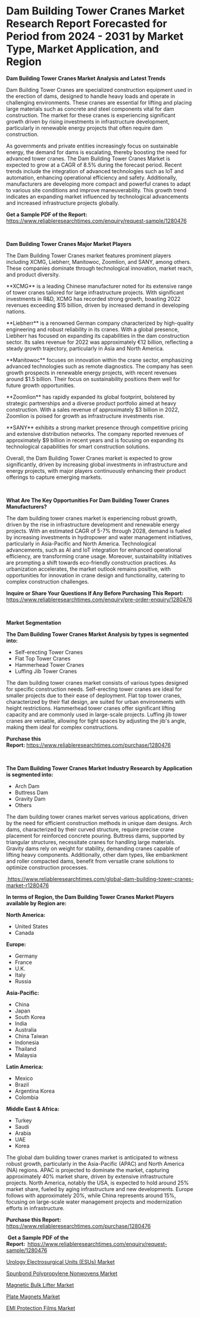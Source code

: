 <p><h1>Dam Building Tower Cranes Market Research Report Forecasted for Period from 2024 -  2031 by Market Type, Market Application, and Region</h1></p><p><strong>Dam Building Tower Cranes Market Analysis and Latest Trends</strong></p>
<p><p>Dam Building Tower Cranes are specialized construction equipment used in the erection of dams, designed to handle heavy loads and operate in challenging environments. These cranes are essential for lifting and placing large materials such as concrete and steel components vital for dam construction. The market for these cranes is experiencing significant growth driven by rising investments in infrastructure development, particularly in renewable energy projects that often require dam construction.</p><p>As governments and private entities increasingly focus on sustainable energy, the demand for dams is escalating, thereby boosting the need for advanced tower cranes. The Dam Building Tower Cranes Market is expected to grow at a CAGR of 8.5% during the forecast period. Recent trends include the integration of advanced technologies such as IoT and automation, enhancing operational efficiency and safety. Additionally, manufacturers are developing more compact and powerful cranes to adapt to various site conditions and improve maneuverability. This growth trend indicates an expanding market influenced by technological advancements and increased infrastructure projects globally.</p></p>
<p><strong>Get a Sample PDF of the Report:&nbsp;</strong> <a href="https://www.reliableresearchtimes.com/enquiry/request-sample/1280476?utm_campaign=1355&utm_medium=2&utm_source=Github&utm_content=ia&utm_term=30092024&utm_id=dam-building-tower-cranes">https://www.reliableresearchtimes.com/enquiry/request-sample/1280476</a></p>
<p>&nbsp;</p>
<p><strong>Dam Building Tower Cranes Major Market Players</strong></p>
<p><p>The Dam Building Tower Cranes market features prominent players including XCMG, Liebherr, Manitowoc, Zoomlion, and SANY, among others. These companies dominate through technological innovation, market reach, and product diversity.</p><p>**XCMG** is a leading Chinese manufacturer noted for its extensive range of tower cranes tailored for large infrastructure projects. With significant investments in R&D, XCMG has recorded strong growth, boasting 2022 revenues exceeding $15 billion, driven by increased demand in developing nations.</p><p>**Liebherr** is a renowned German company characterized by high-quality engineering and robust reliability in its cranes. With a global presence, Liebherr has focused on expanding its capabilities in the dam construction sector. Its sales revenue for 2022 was approximately €12 billion, reflecting a steady growth trajectory, particularly in Asia and North America.</p><p>**Manitowoc** focuses on innovation within the crane sector, emphasizing advanced technologies such as remote diagnostics. The company has seen growth prospects in renewable energy projects, with recent revenues around $1.5 billion. Their focus on sustainability positions them well for future growth opportunities.</p><p>**Zoomlion** has rapidly expanded its global footprint, bolstered by strategic partnerships and a diverse product portfolio aimed at heavy construction. With a sales revenue of approximately $3 billion in 2022, Zoomlion is poised for growth as infrastructure investments rise.</p><p>**SANY** exhibits a strong market presence through competitive pricing and extensive distribution networks. The company reported revenues of approximately $9 billion in recent years and is focusing on expanding its technological capabilities for smart construction solutions.</p><p>Overall, the Dam Building Tower Cranes market is expected to grow significantly, driven by increasing global investments in infrastructure and energy projects, with major players continuously enhancing their product offerings to capture emerging markets.</p></p>
<p>&nbsp;</p>
<p><strong>What Are The Key Opportunities For Dam Building Tower Cranes Manufacturers?</strong></p>
<p><p>The dam building tower cranes market is experiencing robust growth, driven by the rise in infrastructure development and renewable energy projects. With an estimated CAGR of 5-7% through 2028, demand is fueled by increasing investments in hydropower and water management initiatives, particularly in Asia-Pacific and North America. Technological advancements, such as AI and IoT integration for enhanced operational efficiency, are transforming crane usage. Moreover, sustainability initiatives are prompting a shift towards eco-friendly construction practices. As urbanization accelerates, the market outlook remains positive, with opportunities for innovation in crane design and functionality, catering to complex construction challenges.</p></p>
<p><strong>Inquire or Share Your Questions If Any Before Purchasing This Report:</strong> <a href="https://www.reliableresearchtimes.com/enquiry/pre-order-enquiry/1280476?utm_campaign=1355&utm_medium=2&utm_source=Github&utm_content=ia&utm_term=30092024&utm_id=dam-building-tower-cranes">https://www.reliableresearchtimes.com/enquiry/pre-order-enquiry/1280476</a></p>
<p>&nbsp;</p>
<p><strong>Market Segmentation</strong></p>
<p><strong>The Dam Building Tower Cranes Market Analysis by types is segmented into:</strong></p>
<p><ul><li>Self-erecting Tower Cranes</li><li>Flat Top Tower Cranes</li><li>Hammerhead Tower Cranes</li><li>Luffing Jib Tower Cranes</li></ul></p>
<p><p>The dam building tower cranes market consists of various types designed for specific construction needs. Self-erecting tower cranes are ideal for smaller projects due to their ease of deployment. Flat top tower cranes, characterized by their flat design, are suited for urban environments with height restrictions. Hammerhead tower cranes offer significant lifting capacity and are commonly used in large-scale projects. Luffing jib tower cranes are versatile, allowing for tight spaces by adjusting the jib's angle, making them ideal for complex constructions.</p></p>
<p><strong>Purchase this Report:&nbsp;</strong><a href="https://www.reliableresearchtimes.com/purchase/1280476?utm_campaign=1355&utm_medium=2&utm_source=Github&utm_content=ia&utm_term=30092024&utm_id=dam-building-tower-cranes">https://www.reliableresearchtimes.com/purchase/1280476</a></p>
<p>&nbsp;</p>
<p><strong>The Dam Building Tower Cranes Market Industry Research by Application is segmented into:</strong></p>
<p><ul><li>Arch Dam</li><li>Buttress Dam</li><li>Gravity Dam</li><li>Others</li></ul></p>
<p><p>The dam building tower cranes market serves various applications, driven by the need for efficient construction methods in unique dam designs. Arch dams, characterized by their curved structure, require precise crane placement for reinforced concrete pouring. Buttress dams, supported by triangular structures, necessitate cranes for handling large materials. Gravity dams rely on weight for stability, demanding cranes capable of lifting heavy components. Additionally, other dam types, like embankment and roller compacted dams, benefit from versatile crane solutions to optimize construction processes.</p></p>
<p><a href="https://www.reliableresearchtimes.com/global-dam-building-tower-cranes-market-r1280476?utm_campaign=1355&utm_medium=2&utm_source=Github&utm_content=ia&utm_term=30092024&utm_id=dam-building-tower-cranes">&nbsp;https://www.reliableresearchtimes.com/global-dam-building-tower-cranes-market-r1280476</a></p>
<p><strong>In terms of Region, the Dam Building Tower Cranes Market Players available by Region are:</strong></p>
<p>
    <p> <strong> North America: </strong>
        <ul>
            <li>United States</li>
            <li>Canada</li>
        </ul>
        </p> 
    <p> <strong> Europe: </strong>
        <ul>
            <li>Germany</li>
            <li>France</li>
            <li>U.K.</li>
            <li>Italy</li>
            <li>Russia</li>
        </ul>
        </p> 
    <p> <strong> Asia-Pacific: </strong>
        <ul>
            <li>China</li>
            <li>Japan</li>
            <li>South Korea</li>
            <li>India</li>
            <li>Australia</li>
            <li>China Taiwan</li>
            <li>Indonesia</li>
            <li>Thailand</li>
            <li>Malaysia</li>
        </ul>
        </p> 
    <p> <strong> Latin America: </strong>
        <ul>
            <li>Mexico</li>
            <li>Brazil</li>
            <li>Argentina Korea</li>
            <li>Colombia</li>
        </ul>
        </p> 
    <p> <strong> Middle East & Africa: </strong>
        <ul>
            <li>Turkey</li>
            <li>Saudi</li>
            <li>Arabia</li>
            <li>UAE</li>
            <li>Korea</li>
        </ul>
    </p>
    </p>
<p><p>The global dam building tower cranes market is anticipated to witness robust growth, particularly in the Asia-Pacific (APAC) and North America (NA) regions. APAC is projected to dominate the market, capturing approximately 40% market share, driven by extensive infrastructure projects. North America, notably the USA, is expected to hold around 25% market share, fueled by aging infrastructure and new developments. Europe follows with approximately 20%, while China represents around 15%, focusing on large-scale water management projects and modernization efforts in infrastructure.</p></p>
<p><strong>Purchase this Report: </strong><a href="https://www.reliableresearchtimes.com/purchase/1280476?utm_campaign=1355&utm_medium=2&utm_source=Github&utm_content=ia&utm_term=30092024&utm_id=dam-building-tower-cranes">https://www.reliableresearchtimes.com/purchase/1280476</a></p>
<p>&nbsp;<strong>Get a Sample PDF of the Report:&nbsp;&nbsp;</strong><a href="https://www.reliableresearchtimes.com/enquiry/request-sample/1280476?utm_campaign=1355&utm_medium=2&utm_source=Github&utm_content=ia&utm_term=30092024&utm_id=dam-building-tower-cranes">https://www.reliableresearchtimes.com/enquiry/request-sample/1280476</a></p>
<p><strong></strong></p>
<p><p><a href="https://github.com/arionmp/Market-Research-Report-List-5/blob/main/urology-electrosurgical-units-esus-market.md?utm_campaign=1355&utm_medium=2&utm_source=Github&utm_content=ia&utm_term=30092024&utm_id=dam-building-tower-cranes">Urology Electrosurgical Units (ESUs) Market</a></p><p><a href="https://issuu.com/reportprime-2/docs/spunbond-polypropylene-nonwovens-ma_cfdd509ed39529?utm_campaign=1355&utm_medium=2&utm_source=Github&utm_content=ia&utm_term=30092024&utm_id=dam-building-tower-cranes">Spunbond Polypropylene Nonwovens Market</a></p><p><a href="https://www.linkedin.com/pulse/analyzing-magnetic-bulk-lifter-market-dynamics-growth-djdke?utm_campaign=1355&utm_medium=2&utm_source=Github&utm_content=ia&utm_term=30092024&utm_id=dam-building-tower-cranes">Magnetic Bulk Lifter Market</a></p><p><a href="https://www.linkedin.com/pulse/emerging-plate-magnets-market-opportunities-analysis-investors-agkse?utm_campaign=1355&utm_medium=2&utm_source=Github&utm_content=ia&utm_term=30092024&utm_id=dam-building-tower-cranes">Plate Magnets Market</a></p><p><a href="https://issuu.com/reportprime-2/docs/emi-protection-films-market-size-20_60511c21ed38f5?utm_campaign=1355&utm_medium=2&utm_source=Github&utm_content=ia&utm_term=30092024&utm_id=dam-building-tower-cranes">EMI Protection Films Market</a></p></p>